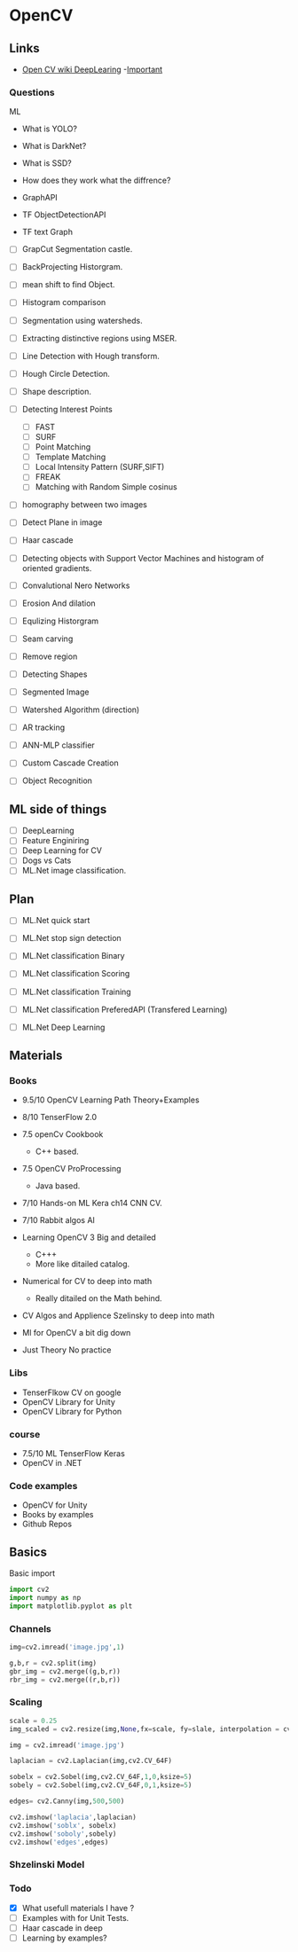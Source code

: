 # OpenCV


## Links

- [ Open CV wiki DeepLearing](https://github.com/opencv/opencv/wiki/Deep-Learning-in-OpenCV)
  -[Important](https://docs.opencv.org/master/d1/dee/tutorial_introduction_to_pca.html)

### Questions

ML
- What is YOLO?
- What is DarkNet?
- What is SSD? 
- How does they work what the diffrence?

- GraphAPI
- TF ObjectDetectionAPI
- TF text Graph

- [ ] GrapCut Segmentation castle.
- [ ] BackProjecting Historgram.
- [ ] mean shift to find Object.
- [ ] Histogram comparison
- [ ] Segmentation using watersheds.
- [ ] Extracting distinctive regions using MSER.
- [ ] Line Detection with Hough transform.
- [ ] Hough Circle Detection.
- [ ] Shape description.

- [ ] Detecting Interest Points
  - [ ] FAST
  - [ ] SURF
  - [ ] Point Matching
  - [ ] Template Matching
  - [ ] Local Intensity Pattern (SURF,SIFT)
  - [ ] FREAK
  - [ ] Matching with Random Simple cosinus

- [ ] homography between two images
- [ ] Detect Plane in image
- [ ] Haar cascade
- [ ] Detecting objects with Support Vector Machines and histogram of oriented gradients.
- [ ] Convalutional Nero Networks

- [ ] Erosion And dilation
- [ ] Equlizing Historgram
- [ ] Seam carving
- [ ] Remove region
- [ ] Detecting Shapes
- [ ] Segmented Image
- [ ] Watershed Algorithm (direction)
- [ ] AR tracking
- [ ] ANN-MLP classifier

- [ ] Custom Cascade Creation
- [ ] Object Recognition

## ML side of things

- [ ] DeepLearning
- [ ] Feature Enginiring
- [ ] Deep Learning for CV
- [ ] Dogs vs Cats
- [ ] ML.Net image classification.

## Plan
- [ ] ML.Net quick start 
- [ ] ML.Net stop sign detection
- [ ] ML.Net classification Binary
- [ ] ML.Net classification Scoring
- [ ] ML.Net classification Training
- [ ] ML.Net classification PreferedAPI (Transfered Learning)
- [ ] ML.Net Deep Learning


## Materials


### Books

- 9.5/10 OpenCV Learning Path Theory+Examples
- 8/10 TenserFlow 2.0

- 7.5 openCv Cookbook
  - C++ based.

- 7.5 OpenCV ProProcessing
  - Java based.

- 7/10 Hands-on ML Kera ch14 CNN CV.
- 7/10 Rabbit algos AI

- Learning OpenCV 3 Big and detailed
  - C+++ 
  - More like ditailed catalog.

- Numerical for  CV to deep into math
  - Really ditailed on the Math behind.

- CV Algos and Applience Szelinsky to deep into math

- Ml for OpenCV a bit dig down
 - Just Theory No practice

### Libs

- TenserFlkow CV on google
- OpenCV Library for Unity
- OpenCV Library for Python

### course

- 7.5/10 ML TenserFlow Keras
- OpenCV in .NET


### Code examples

- OpenCV for Unity
- Books by examples
- Github Repos

## Basics

Basic import

```python
import cv2
import numpy as np
import matplotlib.pyplot as plt 
```

### Channels

```python
img=cv2.imread('image.jpg',1)

g,b,r = cv2.split(img)
gbr_img = cv2.merge((g,b,r))
rbr_img = cv2.merge((r,b,r))
```

### Scaling

```python
scale = 0.25
img_scaled = cv2.resize(img,None,fx=scale, fy=slale, interpolation = cv2.INTER_LINEAR)
```

```python
img = cv2.imread('image.jpg')

laplacian = cv2.Laplacian(img,cv2.CV_64F)

sobelx = cv2.Sobel(img,cv2.CV_64F,1,0,ksize=5)
sobely = cv2.Sobel(img,cv2.CV_64F,0,1,ksize=5)

edges= cv2.Canny(img,500,500)

cv2.imshow('laplacia',laplacian)
cv2.imshow('soblx', sobelx)
cv2.imshow('soboly',sobely)
cv2.imshow('edges',edges)
```

### Shzelinski Model

[](/AI/Res/Szhelinski.png       )

### Todo

- [x] What usefull materials I have ?
- [ ] Examples with for Unit Tests.
- [ ] Haar cascade in deep
- [ ] Learning by examples?